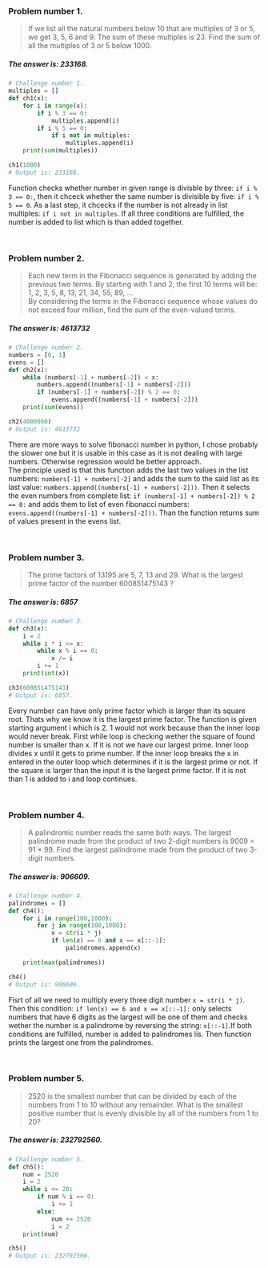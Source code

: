 ### Problem number 1.

> If we list all the natural numbers below 10 that are multiples of 3 or 5, we get 3, 5, 6 and 9. The sum of these multiples is 23.
> Find the sum of all the multiples of 3 or 5 below 1000.  
##### The answer is: 233168.

```python
# Challenge number 1.
multiples = []
def ch1(x):
    for i in range(x):
        if i % 3 == 0:
            multiples.append(i)
        if i % 5 == 0:
            if i not in multiples:
                multiples.append(i)
    print(sum(multiples))

ch1(1000)
# Output is: 233168.
```

Function checks whether number in given range is divisble by three: ` if i % 3 == 0: `, then it chceck whether the same number is divisible by five: `if i % 5 == 0`. As a last step, it chcecks if the number is not already in list multiples: `if i not in multiples`. If all three conditions are fulfilled, the number is added to list which is than added together.
  
<br />  
  
### Problem number 2.

> Each new term in the Fibonacci sequence is generated by adding the previous two terms. By starting with 1 and 2, the first 10 terms   will be:  
> 1, 2, 3, 5, 8, 13, 21, 34, 55, 89, ...  
> By considering the terms in the Fibonacci sequence whose values do not exceed four million, find the sum of the even-valued terms.  
##### The answer is: 4613732

```python
# Challenge number 2.
numbers = [0, 1]
evens = []
def ch2(x):
    while (numbers[-1] + numbers[-2]) < x:
        numbers.append((numbers[-1] + numbers[-2]))
        if (numbers[-1] + numbers[-2]) % 2 == 0:
            evens.append((numbers[-1] + numbers[-2]))
    print(sum(evens))

ch2(4000000)
# Output is: 4613732
```

There are more ways to solve fibonacci number in python, I chose probably the slower one but it is usable in this case as it is not dealing with large numbers. Otherwise regression would be better approach.  
The principle used is that this function adds the last two values in the list numbers: `numbers[-1] + numbers[-2]` and adds the sum to the said list as its last value: `numbers.append((numbers[-1] + numbers[-2]))`. Then it selects the even numbers from complete list: `if (numbers[-1] + numbers[-2]) % 2 == 0:` and adds them to list of even fibonacci numbers: `evens.append((numbers[-1] + numbers[-2]))`. Than the function returns sum of values present in the evens list.
  
<br />   
  
### Problem number 3.
> The prime factors of 13195 are 5, 7, 13 and 29.
> What is the largest prime factor of the number 600851475143 ?  
##### The answer is: 6857

```python
# Challenge number 3.
def ch3(x):
    i = 2
    while i * i <= x:
        while x % i == 0:
            x /= i
        i += 1
    print(int(x))

ch3(600851475143)
# Output is: 6857.
```

Every number can have only prime factor which is larger than its square root. Thats why we know it is the largest prime factor. The function is given starting argument i which is 2. 1 would not work because than the inner loop would never break. First while loop is checking wether the square of found number is smaller than x. If it is not we have our largest prime. Inner loop divides x until it gets to prime number. If the inner loop breaks the x in entered in the outer loop which determines if it is the largest prime or not. If the square is larger than the input it is the largest prime factor. If it is not than 1 is added to i and loop continues.
 
 <br />
 
  ### Problem number 4.
> A palindromic number reads the same both ways. The largest palindrome made from the product of two 2-digit numbers is 9009 = 91 × 99.
> Find the largest palindrome made from the product of two 3-digit numbers.
##### The answer is: 906609.

```python
# Challenge number 4.
palindromes = []
def ch4():
    for i in range(100,1000):
        for j in range(100,1000):
            x = str(i * j)
            if len(x) == 6 and x == x[::-1]:
                palindromes.append(x)

    print(max(palindromes))

ch4()
# Output is: 906609.
```

Fisrt of all we need to multiply every three digit number `x = str(i * j)`.   
Then this condition: `if len(x) == 6 and x == x[::-1]:` only selects numbers that have 6 digits as the largest will be one of them and checks wether the number is a palindrome by reversing the string: `x[::-1]`.If both conditions are fulfilled, number is added to palindromes lis. Then function prints the largest one from the palindromes.

<br />

### Problem number 5.
> 2520 is the smallest number that can be divided by each of the numbers from 1 to 10 without any remainder.
> What is the smallest positive number that is evenly divisible by all of the numbers from 1 to 20?
##### The answer is: 232792560.

```python
# Challenge number 5.
def ch5():
    num = 2520
    i = 2
    while i <= 20:
        if num % i == 0:
            i += 1
        else:
            num += 2520
            i = 2
    print(num)

ch5()
# Output is: 232792560.
```
